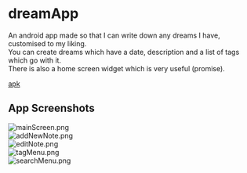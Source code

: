 # dreamApp

An android app made so that I can write down any dreams I have, customised to my liking.  
You can create dreams which have a date, description and a list of tags which go with it.  
There is also a home screen widget which is very useful (promise).  

[apk](./app/release)  

## App Screenshots
![mainScreen.png](./readmeImages/mainScreen.png)  
![addNewNote.png](./readmeImages/addNewNote.png)  
![editNote.png](./readmeImages/editNote.png)  
![tagMenu.png](./readmeImages/tagMenu.png)  
![searchMenu.png](./readmeImages/searchMenu.png)  

